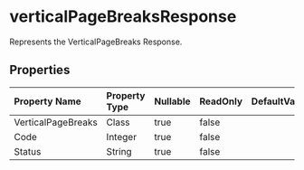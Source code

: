 # **verticalPageBreaksResponse**

Represents the VerticalPageBreaks Response. 

## **Properties**

| Property Name | Property Type | Nullable |  ReadOnly | DefaultValue | Description | 
| :- | :- | :- |:- |  :- | :- |
|VerticalPageBreaks|Class|true|false |  ||
|Code|Integer|true|false |  ||
|Status|String|true|false |  ||

